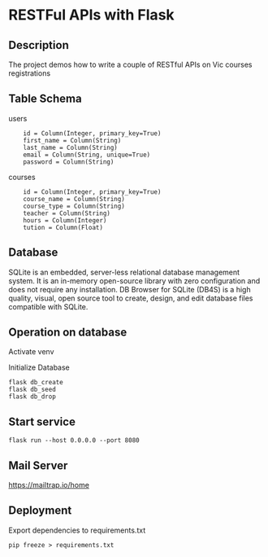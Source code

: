 # RESTFul APIs with Flask

## Description
The project demos how to write a couple of RESTful APIs on Vic courses registrations  

## Table Schema
users
```commandline
    id = Column(Integer, primary_key=True)
    first_name = Column(String)
    last_name = Column(String)
    email = Column(String, unique=True)
    password = Column(String)
 ```
courses
```commandline
    id = Column(Integer, primary_key=True)
    course_name = Column(String)
    course_type = Column(String)
    teacher = Column(String)
    hours = Column(Integer)
    tution = Column(Float)
```

## Database
SQLite is an embedded, server-less relational database management system. It is an in-memory open-source library with zero configuration and does not require any installation.
DB Browser for SQLite (DB4S) is a high quality, visual, open source tool to create, design, and edit database files compatible with SQLite.

## Operation on database
Activate venv

Initialize Database
```commandline
flask db_create
flask db_seed
flask db_drop
```

## Start service 
```commandline
flask run --host 0.0.0.0 --port 8080
```

## Mail Server 
https://mailtrap.io/home

## Deployment
Export dependencies to requirements.txt
```commandline
pip freeze > requirements.txt
```
